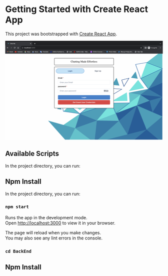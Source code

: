 # Getting Started with Create React App

This project was bootstrapped with [Create React App](https://github.com/facebook/create-react-app).






<img width="1440" alt="Screenshot 2023-08-02 at 2 06 46 AM" src="Chat_me.png">






## Available Scripts

In the project directory, you can run:
## Npm Install

In the project directory, you can run:

### `npm start`

Runs the app in the development mode.\
Open [http://localhost:3000](http://localhost:3000) to view it in your browser.

The page will reload when you make changes.\
You may also see any lint errors in the console.

### `cd BackEnd`

## Npm Install



